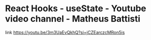 # React Hooks - useState - Youtube video channel - Matheus Battisti

link
https://youtu.be/3m3UaEvQkhQ?si=jCZEarczcMRon5is
